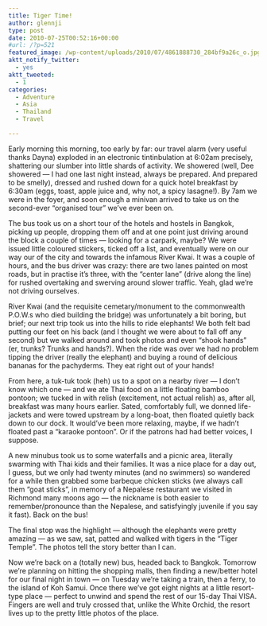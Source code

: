 ```yaml
---
title: Tiger Time!
author: glennji
type: post
date: 2010-07-25T00:52:16+00:00
#url: /?p=521
featured_image: /wp-content/uploads/2010/07/4861888730_284bf9a26c_o.jpg
aktt_notify_twitter:
  - yes
aktt_tweeted:
  - 1
categories:
  - Adventure
  - Asia
  - Thailand
  - Travel

---
```

Early morning this morning, too early by far: our travel alarm (very useful thanks Dayna) exploded in an electronic tintinbulation at 6:02am precisely, shattering our slumber into little shards of activity. We showered (well, Dee showered &#8212; I had one last night instead, always be prepared. And prepared to be smelly), dressed and rushed down for a quick hotel breakfast by 6:30am (eggs, toast, apple juice and, why not, a spicy lasagne!). By 7am we were in the foyer, and soon enough a minivan arrived to take us on the second-ever &#8220;organised tour&#8221; we&#8217;ve ever been on.
  
The bus took us on a short tour of the hotels and hostels in Bangkok, picking up people, dropping them off and at one point just driving around the block a couple of times &#8212; looking for a carpark, maybe? We were issued little coloured stickers, ticked off a list, and eventually were on our way our of the city and towards the infamous River Kwai. It was a couple of hours, and the bus driver was crazy: there are two lanes painted on most roads, but in practise it&#8217;s three, with the &#8220;center lane&#8221; (drive along the line) for rushed overtaking and swerving around slower traffic. Yeah, glad we&#8217;re not driving ourselves.
  
River Kwai (and the requisite cemetary/monument to the commonwealth P.O.W.s who died building the bridge) was unfortunately a bit boring, but brief; our next trip took us into the hills to ride elephants! We both felt bad putting our feet on his back (and I thought we were about to fall off any second) but we walked around and took photos and even &#8220;shook hands&#8221; (er, trunks? Trunks and hands?). When the ride was over we had no problem tipping the driver (really the elephant) and buying a round of delicious bananas for the pachyderms. They eat right out of your hands!
  
From here, a tuk-tuk took (heh) us to a spot on a nearby river &#8212; I don&#8217;t know which one &#8212; and we ate Thai food on a little floating bamboo pontoon; we tucked in with relish (excitement, not actual relish) as, after all, breakfast was many hours earlier. Sated, comfortably full, we donned life-jackets and were towed upstream by a long-boat, then floated quietly back down to our dock. It would&#8217;ve been more relaxing, maybe, if we hadn&#8217;t floated past a &#8220;karaoke pontoon&#8221;. Or if the patrons had had better voices, I suppose.
  
A new minubus took us to some waterfalls and a picnic area, literally swarming with Thai kids and their families. It was a nice place for a day out, I guess, but we only had twenty minutes (and no swimmers) so wandered for a while then grabbed some barbeque chicken sticks (we always call them &#8220;goat sticks&#8221;, in memory of a Nepalese restaurant we visited in Richmond many moons ago &#8212; the nickname is both easier to remember/pronounce than the Nepalese, and satisfyingly juvenile if you say it fast). Back on the bus!
  
The final stop was the highlight &#8212; although the elephants were pretty amazing &#8212; as we saw, sat, patted and walked with tigers in the &#8220;Tiger Temple&#8221;. The photos tell the story better than I can.
  
Now we&#8217;re back on a (totally new) bus, headed back to Bangkok. Tomorrow we&#8217;re planning on hitting the shopping malls, then finding a new/better hotel for our final night in town &#8212; on Tuesday we&#8217;re taking a train, then a ferry, to the island of Koh Samui. Once there we&#8217;ve got eight nights at a little resort-type place &#8212; perfect to unwind and spend the rest of our 15-day Thai VISA. Fingers are well and truly crossed that, unlike the White Orchid, the resort lives up to the pretty little photos of the place.
